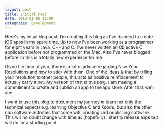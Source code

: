 ```yaml
--- 
layout: post
title: Initial Post
date: 2012-01-08 18:00
categories: Development
---
```

Here's my initial blog post. I'm creating this blog as I've decided to create iOS apps in my spare time. Up to now I've been working as a programmer for eight years in Java, C++ and C. I've never written an Objective C application before nor programmed on the Mac. Also I've never blogged before so this is a totally new experience for me.

Given the time of year, there is a lot of advice regarding New Year Resolutions and how to stick with them. One of the ideas is that by telling your resolution to other people, this acts as positive reinforcement to actually carry it out. My version of that is this blog. I am making a commitment to create and publish an app to the app store. After that, we'll see.

I want to use this blog to document my journey to learn not only the technical aspects e.g. learning Objective C and Xcode, but also the other non software activities that come with creating and publishing software. This will no doubt change with time as (hopefully) I start to release apps but will do for a starting point.

